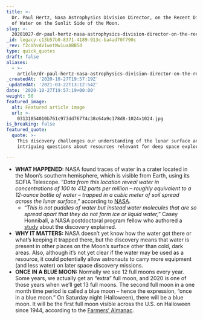 ```yaml
---
title: >-
  Dr. Paul Hertz, Nasa Astrophysics Division Director, on the Recent Discovery
  of Water on the Sunlit Side of the Moon.
slug: >-
  20201027-dr-paul-hertz-nasa-astrophysics-division-director-on-the-recent-discovery-of-water-on-the-sunlit-side-of-the-moon
_id: legacy-c13b57b0-8371-4189-913c-ba4ad70f790c
_rev: f2cVhvAV1wntWw1uaABB5d
type: quick_quotes
draft: false
aliases:
  - >-
    article/dr-paul-hertz-nasa-astrophysics-division-director-on-the-recent-discovery-of-water-on-the-sunlit-side-of-the-moon/
_createdAt: '2020-10-27T19:57:19Z'
_updatedAt: '2021-03-22T13:12:54Z'
date: '2020-10-27T19:57:19+00:00'
weight: 50
featured_image:
  alt: Featured article image
  url: >-
    03131854010b761c973dd76774c38c64a9c178d8-1024x1024.jpg
is_breaking: false
featured_quote:
  quote: >-
    This discovery challenges our understanding of the lunar surface and raises
    intriguing questions about resources relevant for deep space exploration.

---
```

* **WHAT HAPPENED:** NASA found traces of water in a crater located in the Moon’s southern hemisphere, which is visible from Earth, using its SOFIA Telescope. “_Data from this location reveal water in concentrations of 100 to 412 parts per million – roughly equivalent to a 12-ounce bottle of water – trapped in a cubic meter of soil spread across the lunar surface_,” according to [NASA](https://www.nasa.gov/press-release/nasa-s-sofia-discovers-water-on-sunlit-surface-of-moon/).
  * “_This is not puddles of water but instead water molecules that are so spread apart that they do not form ice or liquid water,_” Casey Honniball, a NASA postdoctoral program fellow who authored a [study](https://www.nature.com/articles/s41550-020-01222-x#_blank) about the discovery explained.
* **WHY IT MATTERS:** NASA doesn’t yet know how the water got there or what’s keeping it trapped there, but the discovery means that water is present in other places on the Moon’s surface other than cold, dark areas. Also, although it’s not yet clear if the water may be used as a resource, it could potentially allow astronauts to carry more equipment (and less water) on later space discovery missions.
* **ONCE IN A BLUE MOON:** Normally we see 12 full moons every year. Some years, we actually get an “extra” full moon, and 2020 is one of those years when we’ll get 13 full moons. The second full moon in a one month time period is called a blue moon – hence the expression, “once in a blue moon.” On Saturday night (Halloween), there will be a blue moon. It will be the first full moon visible across the U.S. on Halloween since 1944, according to the [Farmers’ Almanac](https://www.farmersalmanac.com/blue-moon-supermoon-2020-104546).